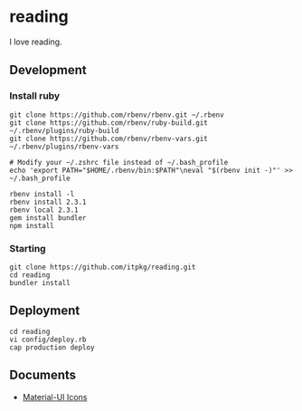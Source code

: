 # reading
I love reading.

## Development

### Install ruby
    git clone https://github.com/rbenv/rbenv.git ~/.rbenv
    git clone https://github.com/rbenv/ruby-build.git ~/.rbenv/plugins/ruby-build
    git clone https://github.com/rbenv/rbenv-vars.git ~/.rbenv/plugins/rbenv-vars

    # Modify your ~/.zshrc file instead of ~/.bash_profile
    echo 'export PATH="$HOME/.rbenv/bin:$PATH"\neval "$(rbenv init -)"' >> ~/.bash_profile 
    
    rbenv install -l
    rbenv install 2.3.1
    rbenv local 2.3.1
    gem install bundler
    npm install
    
### Starting
    git clone https://github.com/itpkg/reading.git
    cd reading
    bundler install
    
    
    
## Deployment
    cd reading
    vi config/deploy.rb
    cap production deploy
    

## Documents
* [Material-UI Icons](https://design.google.com/icons/)    
